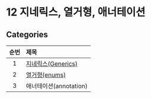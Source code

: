 # 12 지네릭스, 열거형, 애너테이션

## Categories

| 순번 | 제목                                                                                                                                                                                                                                                                                                     |
| :--: | :------------------------------------------------------------------------------------------------------------------------------------------------------------------------------------------------------------------------------------------------------------------------------------------------------- |
|  1   | [지네릭스(Generics)](<https://github.com/0xe82de/Study/blob/main/%EC%9E%90%EB%B0%94%EC%9D%98%20%EC%A0%95%EC%84%9D/12%20%EC%A7%80%EB%84%A4%EB%A6%AD%EC%8A%A4%2C%20%EC%97%B4%EA%B1%B0%ED%98%95%2C%20%EC%95%A0%EB%84%88%ED%85%8C%EC%9D%B4%EC%85%98/1.%20%EC%A7%80%EB%84%A4%EB%A6%AD%EC%8A%A4(Generics).md>) |
|  2   | [열거형(enums)](<https://github.com/0xe82de/Study/blob/main/%EC%9E%90%EB%B0%94%EC%9D%98%20%EC%A0%95%EC%84%9D/12%20%EC%A7%80%EB%84%A4%EB%A6%AD%EC%8A%A4%2C%20%EC%97%B4%EA%B1%B0%ED%98%95%2C%20%EC%95%A0%EB%84%88%ED%85%8C%EC%9D%B4%EC%85%98/2.%20%EC%97%B4%EA%B1%B0%ED%98%95(enums).md>)                  |
|  3   | 애너테이션(annotation)                                                                                                                                                                                                                                                                                   |
